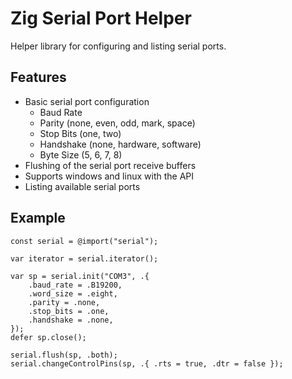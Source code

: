 # Zig Serial Port Helper

Helper library for configuring and listing serial ports.

## Features

- Basic serial port configuration
  - Baud Rate
  - Parity (none, even, odd, mark, space)
  - Stop Bits (one, two)
  - Handshake (none, hardware, software)
  - Byte Size (5, 6, 7, 8)
- Flushing of the serial port receive buffers
- Supports windows and linux with the API
- Listing available serial ports

## Example

```zig
const serial = @import("serial");

var iterator = serial.iterator();

var sp = serial.init("COM3", .{
    .baud_rate = .B19200,
    .word_size = .eight,
    .parity = .none,
    .stop_bits = .one,
    .handshake = .none,
});
defer sp.close();

serial.flush(sp, .both);
serial.changeControlPins(sp, .{ .rts = true, .dtr = false });
```
